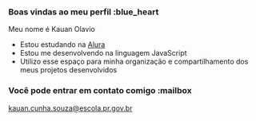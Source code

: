 ### Boas vindas ao meu perfil :blue_heart

Meu nome é Kauan Olavio
- Estou estudando na [Alura](https://www.alura.com.br)
- Estou me desenvolvendo na linguagem JavaScript
- Utilizo esse espaço para minha organização e compartilhamento dos meus projetos desenvolvidos

### Você pode entrar em contato comigo :mailbox

kauan.cunha.souza@escola.pr.gov.br


